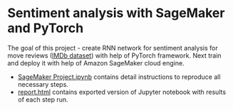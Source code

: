 # Sentiment analysis with SageMaker and PyTorch

The goal of this project - create RNN network for sentiment analysis for move reviews ([IMDb dataset](http://ai.stanford.edu/~amaas/data/sentiment/)) with help of PyTorch framework. Next train and deploy it with help of Amazon SageMaker cloud engine.

* [SageMaker Project.ipynb](SageMaker\%20Project.ipynb) contains detail instructions to reproduce all necessary steps.
* [report.html](./report.html) contains exported version of Jupyter notebook with results of each step run.

